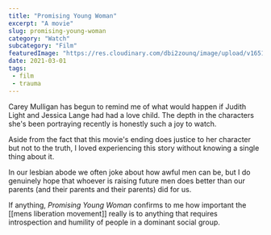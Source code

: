 ```yaml
--- 
title: "Promising Young Woman" 
excerpt: "A movie"
slug: promising-young-woman
category: "Watch"
subcategory: "Film"
featuredImage: "https://res.cloudinary.com/dbi2zounq/image/upload/v1651048792/Digital%20garden/media/promising-young-woman_ed8cz0.jpg"
date: 2021-03-01
tags:
 - film
 - trauma
---   
```

Carey Mulligan has begun to remind me of what would happen if Judith Light and Jessica Lange had had a love child. The depth in the characters she's been portraying recently is honestly such a joy to watch.

Aside from the fact that this movie's ending does justice to her character but not to the truth, I loved experiencing this story without knowing a single thing about it.

In our lesbian abode we often joke about how awful men can be, but I do genuinely hope that whoever is raising future men does better than our parents (and their parents and their parents) did for us.

If anything, *Promising Young Woman* confirms to me how important the [[mens liberation movement]] really is to anything that requires introspection and humility of people in a dominant social group.
